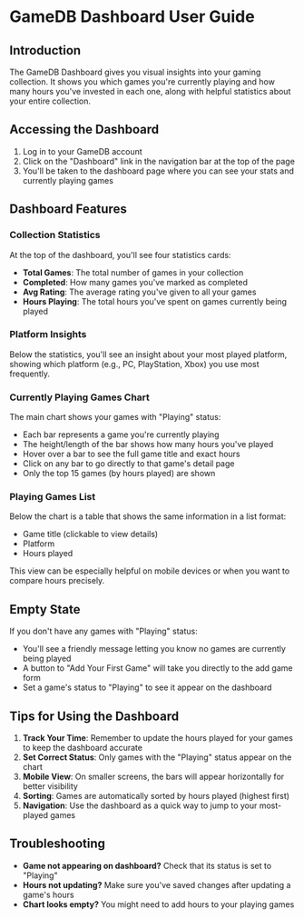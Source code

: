 # GameDB Dashboard User Guide

## Introduction

The GameDB Dashboard gives you visual insights into your gaming collection. It shows you which games you're currently playing and how many hours you've invested in each one, along with helpful statistics about your entire collection.

## Accessing the Dashboard

1. Log in to your GameDB account
2. Click on the "Dashboard" link in the navigation bar at the top of the page
3. You'll be taken to the dashboard page where you can see your stats and currently playing games

## Dashboard Features

### Collection Statistics

At the top of the dashboard, you'll see four statistics cards:

- **Total Games**: The total number of games in your collection
- **Completed**: How many games you've marked as completed
- **Avg Rating**: The average rating you've given to all your games
- **Hours Playing**: The total hours you've spent on games currently being played

### Platform Insights

Below the statistics, you'll see an insight about your most played platform, showing which platform (e.g., PC, PlayStation, Xbox) you use most frequently.

### Currently Playing Games Chart

The main chart shows your games with "Playing" status:

- Each bar represents a game you're currently playing
- The height/length of the bar shows how many hours you've played
- Hover over a bar to see the full game title and exact hours
- Click on any bar to go directly to that game's detail page
- Only the top 15 games (by hours played) are shown

### Playing Games List

Below the chart is a table that shows the same information in a list format:

- Game title (clickable to view details)
- Platform
- Hours played

This view can be especially helpful on mobile devices or when you want to compare hours precisely.

## Empty State

If you don't have any games with "Playing" status:

- You'll see a friendly message letting you know no games are currently being played
- A button to "Add Your First Game" will take you directly to the add game form
- Set a game's status to "Playing" to see it appear on the dashboard

## Tips for Using the Dashboard

1. **Track Your Time**: Remember to update the hours played for your games to keep the dashboard accurate
2. **Set Correct Status**: Only games with the "Playing" status appear on the chart
3. **Mobile View**: On smaller screens, the bars will appear horizontally for better visibility
4. **Sorting**: Games are automatically sorted by hours played (highest first)
5. **Navigation**: Use the dashboard as a quick way to jump to your most-played games

## Troubleshooting

- **Game not appearing on dashboard?** Check that its status is set to "Playing"
- **Hours not updating?** Make sure you've saved changes after updating a game's hours
- **Chart looks empty?** You might need to add hours to your playing games 